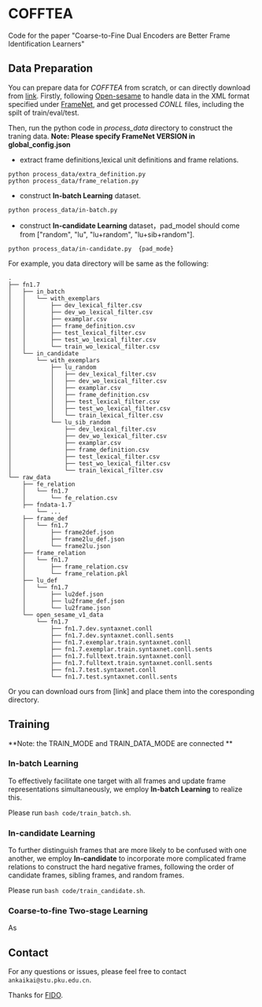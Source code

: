 # COFFTEA
Code for the paper "Coarse-to-Fine Dual Encoders are Better Frame Identification Learners"

## Data Preparation
You can prepare data for *COFFTEA* from scratch, or can directly download from [link]().
Firstly, following [Open-sesame](https://github.com/swabhs/open-sesame) to handle data in the XML format specified under [FrameNet](https://framenet.icsi.berkeley.edu/framenet_data), and get processed *CONLL* files, including the spilt of train/eval/test.


Then, run the python code in *process_data* directory to construct the traning data. 
**Note: Please specify FrameNet VERSION in global_config.json**
- extract frame definitions,lexical unit definitions and frame relations.
```
python process_data/extra_definition.py
python process_data/frame_relation.py
```
- construct **In-batch Learning** dataset.
```
python process_data/in-batch.py
```
- construct **In-candidate Learning** dataset，pad_model should come from ["random", "lu", "lu+random", "lu+sib+random"].
```
python process_data/in-candidate.py  {pad_mode} 
```

For example, you data directory will be same as the following:
```
.
├── fn1.7
│   ├── in_batch
│   │   └── with_exemplars
│   │       ├── dev_lexical_filter.csv
│   │       ├── dev_wo_lexical_filter.csv
│   │       ├── examplar.csv
│   │       ├── frame_definition.csv
│   │       ├── test_lexical_filter.csv
│   │       ├── test_wo_lexical_filter.csv
│   │       └── train_wo_lexical_filter.csv
│   └── in_candidate
│       └── with_exemplars
│           ├── lu_random
│           │   ├── dev_lexical_filter.csv
│           │   ├── dev_wo_lexical_filter.csv
│           │   ├── examplar.csv
│           │   ├── frame_definition.csv
│           │   ├── test_lexical_filter.csv
│           │   ├── test_wo_lexical_filter.csv
│           │   └── train_lexical_filter.csv
│           └── lu_sib_random
│               ├── dev_lexical_filter.csv
│               ├── dev_wo_lexical_filter.csv
│               ├── examplar.csv
│               ├── frame_definition.csv
│               ├── test_lexical_filter.csv
│               ├── test_wo_lexical_filter.csv
│               └── train_lexical_filter.csv
└── raw_data
    ├── fe_relation
    │   └── fn1.7
    │       └── fe_relation.csv
    ├── fndata-1.7
        └── ...
    ├── frame_def
    │   └── fn1.7
    │       ├── frame2def.json
    │       ├── frame2lu_def.json
    │       └── frame2lu.json
    ├── frame_relation
    │   └── fn1.7
    │       ├── frame_relation.csv
    │       └── frame_relation.pkl
    ├── lu_def
    │   └── fn1.7
    │       ├── lu2def.json
    │       ├── lu2frame_def.json
    │       └── lu2frame.json
    └── open_sesame_v1_data
        └── fn1.7
            ├── fn1.7.dev.syntaxnet.conll
            ├── fn1.7.dev.syntaxnet.conll.sents
            ├── fn1.7.exemplar.train.syntaxnet.conll
            ├── fn1.7.exemplar.train.syntaxnet.conll.sents
            ├── fn1.7.fulltext.train.syntaxnet.conll
            ├── fn1.7.fulltext.train.syntaxnet.conll.sents
            ├── fn1.7.test.syntaxnet.conll
            └── fn1.7.test.syntaxnet.conll.sents
```
Or you can download ours from [link] and place them into the coresponding directory.

## Training
**Note: the TRAIN_MODE and TRAIN_DATA_MODE are connected **
### In-batch Learning
To effectively facilitate one target with all frames and update frame representations simultaneously, we employ **In-batch Learning** to realize this.

Please run `bash code/train_batch.sh`.

### In-candidate Learning
To further distinguish frames that are more likely to be confused with one another, we employ **In-candidate** to incorporate more complicated frame relations to construct the hard negative frames, following the order of candidate frames, sibling frames, and random frames.

Please run `bash code/train_candidate.sh`.

### Coarse-to-fine Two-stage Learning
As 

## Contact
For any questions or issues, please feel free to contact `ankaikai@stu.pku.edu.cn`.


Thanks for [FIDO](https://github.com/tyjiangU/fido).